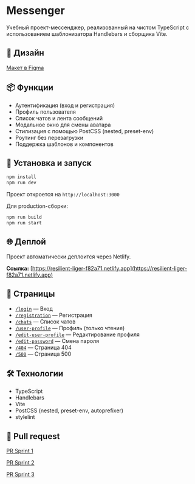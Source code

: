 # Messenger

Учебный проект-мессенджер, реализованный на чистом TypeScript с использованием шаблонизатора Handlebars и сборщика Vite.

## 🎨 Дизайн

[Макет в Figma](https://www.figma.com/design/q6ALe9fipHxAYiV6ToS2Vp/Chat_design?node-id=12-35&t=z4eEVMzexzEChXg2-1)

## 📦 Функции

- Аутентификация (вход и регистрация)
- Профиль пользователя
- Список чатов и лента сообщений
- Модальное окно для смены аватара
- Стилизация с помощью PostCSS (nested, preset-env)
- Роутинг без перезагрузки
- Поддержка шаблонов и компонентов

## 🚀 Установка и запуск

```bash
npm install
npm run dev
```

Проект откроется на `http://localhost:3000`

Для production-сборки:

```bash
npm run build
npm run start
```

## 🌐 Деплой

Проект автоматически деплоится через Netlify.  

**Ссылка:** [https://resilient-liger-f82a71.netlify.app](https://resilient-liger-f82a71.netlify.app)

## 📄 Страницы

- [`/login`](https://resilient-liger-f82a71.netlify.app/login) — Вход
- [`/registration`](https://resilient-liger-f82a71.netlify.app/registration) — Регистрация
- [`/chats`](https://resilient-liger-f82a71.netlify.app/chats) — Список чатов
- [`/user-profile`](https://resilient-liger-f82a71.netlify.app/user-profile) — Профиль (только чтение)
- [`/edit-user-profile`](https://resilient-liger-f82a71.netlify.app/edit-user-profile) — Редактирование профиля
- [`/edit-password`](https://resilient-liger-f82a71.netlify.app/edit-password) — Смена пароля
- [`/404`](https://resilient-liger-f82a71.netlify.app/404) — Страница 404
- [`/500`](https://resilient-liger-f82a71.netlify.app/500) — Страница 500

## 🛠️ Технологии

- TypeScript
- Handlebars
- Vite
- PostCSS (nested, preset-env, autoprefixer)
- stylelint


## 🔗 Pull request

[PR Sprint 1](https://github.com/ivan-artemev24/middle.messenger.praktikum.yandex/pull/1)

[PR Sprint 2](https://github.com/ivan-artemev24/middle.messenger.praktikum.yandex/pull/7)

[PR Sprint 3](https://github.com/ivan-artemev24/middle.messenger.praktikum.yandex/pull/8)

